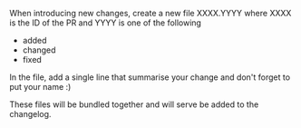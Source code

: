 When introducing new changes, create a new file XXXX.YYYY where XXXX is the ID of the PR and YYYY is one of the following

- added
- changed
- fixed

In the file, add a single line that summarise your change and don't forget to put your name :)

These files will be bundled together and will serve be added to the changelog.